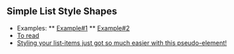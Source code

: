 ## Simple List Style Shapes

* Examples:
** [Example#1](https://codepen.io/viktor-zhilyayev/pen/WNMWGMR)
** [Example#2](https://codepen.io/viktor-zhilyayev/pen/MWQRbeP)
* [To read](https://css-tricks.com/almanac/properties/l/list-style/)
* [Styling your list-items just got so much easier with this pseudo-element!](https://www.youtube.com/watch?v=svhnI9sKUDI)
